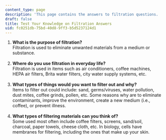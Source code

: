 ```yaml
---
content_type: page
description: 'This page contains the answers to filtration questions. '
draft: false
title: Test Your Knowledge on Filtration Answers
uid: fc0251db-75bd-40d8-9ff3-b5d5237124d1
---
```

1. **What is the purpose of filtration?**  
    Filtration is used to eliminate unwanted materials from a medium or substance.  
     
2. **Where do you use filtration in everyday life?**  
    Filtration is used in items such as air conditioners, coffee machines, HEPA air filters, Brita water filters, city water supply systems, etc.  
     
3. **What types of things would you want to filter out and why?**  
    Items to filter out could include: sand, germs/viruses, water pollution, dust mites, coffee grinds, pollen, etc. Some reasons why are to eliminate contaminants, improve the environment, create a new medium (i.e., coffee), or prevent illness.  
     
4. **What types of filtering materials can you think of?**  
    Some used most often include coffee filters, screens, sand/soil, charcoal, paper towels, cheese cloth, etc. In biology, cells have membranes for filtering, including the ones that make up your skin.